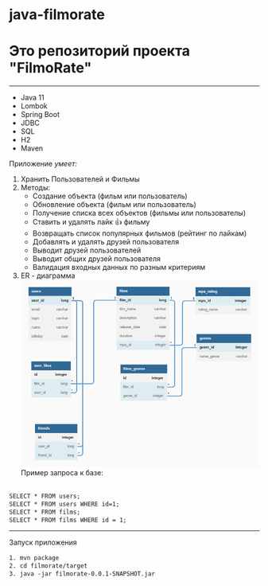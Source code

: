 # java-filmorate

# Это репозиторий проекта "FilmoRate"

---
* Java 11 
* Lombok
* Spring Boot
* JDBC
* SQL
* H2
* Maven

Приложение **умеет*:*
1. Хранить Пользователей и Фильмы
2. Методы:
   * Создание объекта (фильм или пользователь)
   * Обновление объекта (фильм или пользователь)
   * Получение списка всех объектов (фильмы или пользователы)
   * Ставить и удалять лайк :thumbsup: фильму
   * Возвращать список популярных фильмов (рейтинг по лайкам)
   * Добавлять и удалять друзей пользователя
   * Выводит друзей пользователей 
   * Выводит общих друзей пользователя 
   * Валидация входных данных по разным критериям
3. ER - диаграмма
   ![ER diagramma](src/main/resources/ER.png?raw=true)
Пример запроса к базе:
```roomsql

SELECT * FROM users;
SELECT * FROM users WHERE id=1;
SELECT * FROM films;
SELECT * FROM films WHERE id = 1;
```
---
Запуск приложения
```Cmd 
1. mvn package
2. cd filmorate/target
3. java -jar filmorate-0.0.1-SNAPSHOT.jar
```